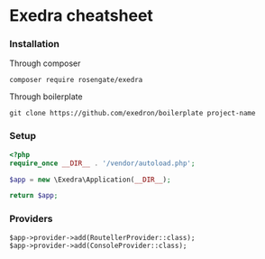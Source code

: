 # Exedra cheatsheet

### Installation
Through composer
```
composer require rosengate/exedra
```
Through boilerplate
```
git clone https://github.com/exedron/boilerplate project-name
```

### Setup
```php
<?php
require_once __DIR__ . '/vendor/autoload.php';

$app = new \Exedra\Application(__DIR__);

return $app;
```

### Providers
```
$app->provider->add(RoutellerProvider::class);
$app->provider->add(ConsoleProvider::class);
```